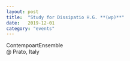 ```yaml
---
layout: post
title:  "Study for Dissipatio H.G. **(wp)**"
date:   2019-12-01
category: "events"
---
```

ContempoartEnsemble <br>
@ Prato, Italy